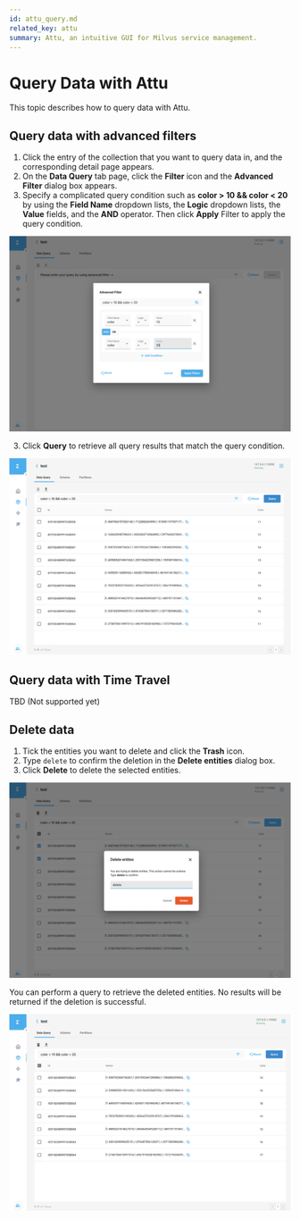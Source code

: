 ```yaml
---
id: attu_query.md
related_key: attu
summary: Attu, an intuitive GUI for Milvus service management.
---
```


# Query Data with Attu

This topic describes how to query data with Attu.

## Query data with advanced filters

1. Click the entry of the collection that you want to query data in, and the corresponding detail page appears.
2. On the **Data Query** tab page, click the **Filter** icon and the **Advanced Filter** dialog box appears.
3. Specify a complicated query condition such as **color > 10 && color < 20** by using the **Field Name** dropdown lists, the **Logic** dropdown lists, the **Value** fields, and the **AND** operator. Then click **Apply** Filter to apply the query condition.

![Query Data](../../../../assets/attu/insight_query1.png "Specify the query condition.")

3. Click **Query** to retrieve all query results that match the query condition.

![Query Data](../../../../assets/attu/insight_query2.png "Retrieve query results.")

## Query data with Time Travel

TBD (Not supported yet)

## Delete data

1. Tick the entities you want to delete and click the **Trash** icon.
2. Type `delete` to confirm the deletion in the **Delete entities** dialog box.
3. Click **Delete** to delete the selected entities.

![Delete Data](../../../../assets/attu/insight_query3.png "Delete selected entities.")

You can perform a query to retrieve the deleted entities. No results will be returned if the deletion is successful.

![Delete Data](../../../../assets/attu/insight_query4.png "No results shown when querying deleted entities.")
